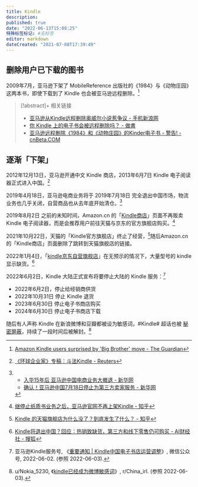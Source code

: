 ```yaml
---
title: Kindle
description:
published: true
date: "2022-06-13T15:08:25"
特殊标签标记: #无标签
editor: markdown
dateCreated: "2021-07-08T17:39:49"
---
```


## 删除用户已下载的图书

2009年7月，亚马逊下架了 MobileReference 出版社的《1984》与《动物庄园》这两本书，即使下载到了 Kindle 也会被亚马逊远程删除。[^1984]

[^1984]: [Amazon Kindle users surprised by 'Big Brother' move - The Guardian](https://web.archive.org/web/20211219060117/https://www.theguardian.com/technology/2009/jul/17/amazon-kindle-1984)

> [!abstract]+ 相关链接
> + [亚马逊从Kindle远程删除奥威尔小说惹争议 - 手机新浪网](https://web.archive.org/web/20210702053241/https://finance.sina.cn/usstock/hlwgs/2009-07-18/tech-ichmifpy5776780.d.html?fromtech=1)
> + [你 Kindle 上的电子书会被远程删除吗？ - 做書](https://web.archive.org/web/20210225165712if_/https://zuoshu.com/d/24-kindle)
> + [亚马逊远程删除《1984》和《动物庄园》的Kinder电子书 - 警告! - cnBeta.COM](https://web.archive.org/web/20210705054707/https://www.cnbeta.com/articles/tech/88938.htm)

## 逐渐「下架」

2012年12月13日，亚马逊开通中文 Kindle 商店，2013年6月7日 Kindle 电子阅读器正式进入中国。[^icl]

[^icl]: [《环球企业家》专稿：斗法Kindle - Reuters](https://web.archive.org/web/20220105055412/https://www.reuters.com/article/third-party-global-entrepreneur-oct-2-4-idCNCNE9AI01R20131119)

2019年4月18日，亚马逊电商业务将于 2019年7月18日 完全退出中国市场，物流业务也几乎关闭，自营商品也从去年底开始清仓。[^ac]

[^ac]:
    +   [入华15年后 亚马逊中国电商业务大撤退 - 新华网](https://web.archive.org/web/20190422061518/http://www.xinhuanet.com/fortune/2019-04/19/c_1210113086.htm)
    +   [确认！亚马逊中国7月18日停止为第三方卖家服务 - 新华网](https://web.archive.org/web/20200806202333/http://www.xinhuanet.com/fortune/2019-04/18/c_1124385704.htm)

2019年8月2日 之前的未知时间，Amazon.cn 的「[Kindle商店](https://www.amazon.cn/Kindle%E5%95%86%E5%BA%97/b/ref=topnav_storetab_kinc?ie=UTF8&node=116087071)」页面不再贩卖 Kindle 电子阅读器，而是会推荐用户前往天猫与京东的官方旗舰店购买。[^ack]

[^ack]: [继停止纸质书业务之后，亚马逊官网不再上架Kindle - 知乎](https://web.archive.org/web/20220105070712/https://zhuanlan.zhihu.com/p/76322781)

2021年10月22日，天猫的「Kindle官方旗舰店」终止了经营，[^tm]随后Amazon.cn 的「Kindle商店」页面删除了跳转到天猫旗舰店的链接。

[^tm]: [Kindle 的天猫旗舰店为什么没了？到底发生了什么？ - 知乎](https://web.archive.org/web/20220105060611/https://www.zhihu.com/question/488673995)

2022年1月4日，「[kindle京东自营旗舰店](https://shop.m.jd.com/?shopId=1000002062)」在无预示的情况下，大量型号的 kindle 显示缺货。[^jd]

[^jd]: [Kindle将退出中国？回应：热销致缺货，第三方和线下零售仍可购买 - AI财经社 - 搜狐](https://web.archive.org/web/20220105065358/https://www.sohu.com/a/514260024_120780844)

2022年6月2日，Kindle 大陆正式宣布将要停止大陆的 Kindle 服务：[^R1zfT]

[^R1zfT]: 亚马逊Kindle服务号, 《[重要通知 | Kindle中国电子书店运营调整](https://archive.ph/R1zfT "https://mp.weixin.qq.com/s/jJG36Hbrw2-ZeUT3aDXKBA")》, 微信公众号, 2022-06-02. (参照 2022-06-03).

+   2022年6月2日，停止给经销商供货
+   2022年10月31日 停止 Kindle 退货
+   2023年6月30日 停止电子书商店购买
+   2024年6月30日 停止电子书商店下载

随后有人声称 Kindle 在新浪微博和豆瓣都被设为敏感词，\#Kindle# 超话也被 [秘密屏蔽](/censorship/秘密屏蔽.md)，持续了一段时间后被解封。[^v356hp]

[^v356hp]: u/Nokia_5230, 《[kindle已经成为微博敏感词](https://web.archive.org/web/20220602113816/https://www.reddit.com/r/China_irl/comments/v356hp/kindle已经成为微博敏感词/)》, r/China_irl. (参照 2022-06-03).
